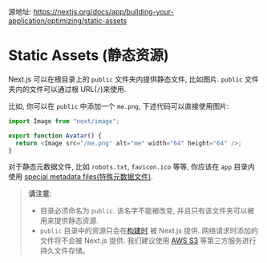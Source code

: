 源地址: https://nextjs.org/docs/app/building-your-application/optimizing/static-assets

# Static Assets (静态资源)

Next.js 可以在根目录上的 `public` 文件夹内提供静态文件, 比如图片. `public` 文件夹内的文件可以通过根 URL(`/`)来使用.

比如, 你可以在 `public` 中添加一个 `me.png`, 下述代码可以直接使用图片:

```typescript
import Image from "next/image";

export function Avatar() {
  return <Image src="/me.png" alt="me" width="64" height="64" />;
}
```

对于静态元数据文件, 比如 `robots.txt`, `favicon.ico` 等等, 你应该在 `app` 目录内使用 [special metadata files(特殊元数据文件)](https://nextjs.org/docs/app/api-reference/file-conventions/metadata).

> **请注意**:
>
> - 目录必须命名为 `public`. 该名字不能被改变, 并且只有该文件夹可以被用来提供静态资源.
> - `public` 目录中的资源只会在[构建时](https://nextjs.org/docs/app/api-reference/next-cli#build) 被 Next.js 提供. 网络请求时添加的文件将不会被 Next.js 提供. 我们建议使用 [AWS S3](https://aws.amazon.com/s3/) 等第三方服务进行持久文件存储。
